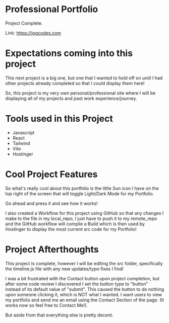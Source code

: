 # Professional Portfolio

Project Complete.

Link: https://jpgcodes.com

# Expectations coming into this project

This next project is a big one, but one that I wanted to hold off on until I had other projects already completed so that I could display them here!

So, this project is my very own personal/professional site where I will be displaying all of my projects and past work experience/journey.

# Tools used in this Project

- Javascript
- React
- Tailwind
- Vite
- Hostinger

# Cool Project Features

So what's really cool about this portfolio is the little Sun icon I have on the top right of the screen that will toggle Light/Dark Mode for my Portfolio.

Go ahead and press it and see how it works!

I also created a Workflow for this project using GitHub so that any changes I make to the file in my local_repo, I just have to push it to my remote_repo and the GitHub workflow will compile a Build which is then used by Hostinger to display the most current src code for my Portfolio! 

# Project Afterthoughts

This project is complete, however I will be editing the src folder, specifically the timeline.js file with any new updates/typo fixes I find!

I was a bit frustrated with the Contact button upon project completion, but after some code review I discovered I set the button type to "button" instead of its default value of "submit". This caused the button to do nothing upon someone clicking it, which is NOT what I wanted. I want users to view my portfolio and send me an email using the Contact Section of the page. (It works now so feel free to Contact Me!).

But aside from that everything else is pretty decent.
